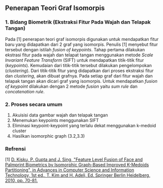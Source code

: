 ## Penerapan Teori Graf Isomorpis

### 1. Bidang Biometrik (Ekstraksi Fitur Pada Wajah dan Telapak Tangan)
Pada [1] penerapan teori graf isomorpis digunakan untuk mendapatkan fitur baru yang didapatkan dari 2 graf yang isomorpis. Penulis [1] menyebut fitur tersebut dengan istilah *fusion of keypoints*. Tahap pertama dilakukan ekstrasi fitur pada wajah dan telapat tangan menggunakan metode *Scale Invariant Feature Transform* (SIFT) untuk mendapatkan titik-titik fitur (*keypoints*). Kemudaian dari titik-titik tersebut dilakukan pengelompokan (*clustering*). Dari titik-titik fitur yang didapatkan dari proses ekstraksi fitur dan *clustering*, akan dibuat grafnya. Pada setiap graf dari fitur wajah dan telapak tangan akan dicari graf yang isomorpis. Untuk mendapatkan *fusion of keypoint* dilakukan dengan 2 metode *fusion* yaitu *sum rule* dan *concatenation rule*.

### 2. Proses secara umum
1) Akuisisi data gambar wajah dan telapak tangan
2) Menemukan keypoints menggunakan SIFT
3) Eliminasi keypoint-keypoint yang terlalu dekat menggunakan k-medoid cluster
4) Hasilkan isomorphic graph  (3.2,3.3)

### Refrensi

[1] [D. Kisku, P. Gupta and J. Sing, "Feature Level Fusion of Face and Palmprint Biometrics by Isomorphic Graph-Based Improved K-Medoids Partitioning", in Advances in Computer Science and Information Technology, 1st ed., T. Kim and H. Adeli, Ed. Springer Berlin Heidelberg, 2010, pp. 70-81.](https://drive.google.com/open?id=0B_30ewZCzNUMdmNrM1Y3NXoyeDg)

